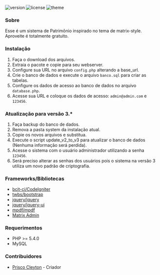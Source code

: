 ![version](https://img.shields.io/badge/version-3.1.11-blue.svg?longCache=true&style=flat-square)
![license](https://img.shields.io/badge/license-MIT-green.svg?longCache=true&style=flat-square)
![theme](https://img.shields.io/badge/theme-Matrix--Admin-lightgrey.svg?longCache=true&style=flat-square)
### Sobre
Esse é um sistema de Patrimônio inspirado no tema de matrix-style.
Aproveite é totalmente gratuito.


### Instalação

1. Faça o download dos arquivos.
2. Extraia o pacote e copie para seu webserver.
3. Configure sua URL no arquivo `config.php` alterando a base_url.
4. Crie o banco de dados e execute o arquivo `banco.sql` para criar as tabelas.
5. Configure os dados de acesso ao banco de dados no arquivo `database.php`.
6. Acesse sua URL e coloque os dados de acesso: `admin@admin.com` e `123456`.

### Atualização para versão 3.*
1. Faça backup do banco de dados.
2. Remova a pasta system da instalação atual.
3. Copie os novos arquivos e substitua.
4. Execute o script update_v2_to_v3 para atualizar o banco de dados (Nenhuma informação será perdida).
5. Acesse o sistema com o usuário administrador utilizando a senha `123456`.
6. Será preciso alterar as senhas dos usuários pois o sistema na versão 3 utiliza um novo padrão de criptografia.


### Frameworks/Bibliotecas
* [bcit-ci/CodeIgniter](https://github.com/bcit-ci/CodeIgniter)
* [twbs/bootstrap](https://github.com/twbs/bootstrap)
* [jquery/jquery](https://github.com/jquery/jquery)
* [jquery/jquery-ui](https://github.com/jquery/jquery-ui)
* [mpdf/mpdf](https://github.com/mpdf/mpdf)
* [Matrix Admin](http://wrappixel.com/demos/free-admin-templates/matrix-admin/index.html)

### Requerimentos
* PHP >= 5.4.0
* MySQL

### Contribuidores
* [Prisco Cleyton](https://github.com/priscocleyton) - Criador

